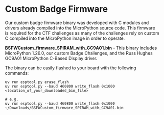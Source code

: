 # Custom Badge Firmware

Our custom badge firmware binary was developed with C modules and drivers already compiled into the MicroPython source code. This firmware is required for the CTF challenges as many of the challenges rely on custom C compiled into the MicroPython image in order to operate.

**BSFWCustom_firmware_SPIRAM_with_GC9A01.bin** - This binary includes MicroPython 1.26.0, our custom Badge Challenges, and the Russ Hughes GC9A01 MicroPython C-Based Display driver.

The binary can be easily flashed to your board with the following commands:

```shell
uv run esptool.py erase_flash
uv run esptool.py --baud 460800 write_flash 0x1000 <location_of_your_downloaded_bin_file>

# e.g.
uv run esptool.py --baud 460800 write_flash 0x1000 ~/Downloads/BSFWCustom_firmware_SPIRAM_with_GC9A01.bin
```
